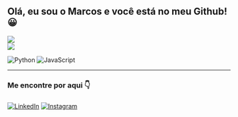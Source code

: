 ## Olá, eu sou o Marcos e você está no meu Github! 😀

![](https://github-readme-stats.vercel.app/api?username=marcospontesjunior&theme=omni&hide_border=false&include_all_commits=false&count_private=true)<br/>
![](https://github-readme-streak-stats.herokuapp.com/?user=marcospontesjunior&theme=omni&hide_border=false)<br/>
 
![Python](https://img.shields.io/badge/python-3670A0?style=flat&logo=python&logoColor=ffdd54) ![JavaScript](https://img.shields.io/badge/javascript-%23323330.svg?style=flat&logo=javascript&logoColor=%23F7DF1E)

---
### Me encontre por aqui 👇
###

[![LinkedIn](https://img.shields.io/badge/LinkedIn-%230077B5.svg?logo=linkedin&logoColor=white)](https://linkedin.com/in/marcospontesjunior) [![Instagram](https://img.shields.io/badge/Instagram-%23E4405F.svg?logo=Instagram&logoColor=white)](https://instagram.com/marcospntsjr?igshid=MzNlNGNkZWQ4Mg==)




